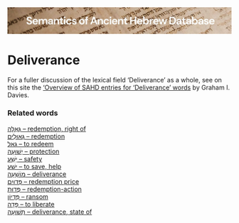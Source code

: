<html><body><img id="banner" src="../../images/banners/banner.png" alt="banner" /></body></html>

# **Deliverance**

For a fuller discussion of the lexical field ‘Deliverance’ as a whole, see on this site the 
<a href="/sahd/miscellaneous/overview_deliverance/">‘Overview
of SAHD entries for ‘Deliverance’ words</a> by Graham I. Davies.


### Related words
[גְּאֻלָּה – redemption, right of](../words/g2ullah.md)<br>[גְּאוּלִים – redemption](../words/g2ulim.md)<br>[גאל – to redeem](../words/g-2-l.md)<br>[יְשׁוּעָה – protection](../words/yshu3ah.md)<br>[יֵשַׁע – safety](../words/yesha3.md)<br>[ישׁע – to save, help](../words/y-sh-3.md)<br>[מוֹשָׁעָה – deliverance](../words/deliverance.md)<br>[פְּדוּיִם – redemption price](../words/redemption_price.md)<br>[פְּדוּת – redemption-action](../words/redemption-action.md)<br>[פִּדְיוֹן – ransom](../words/ransom.md)<br>[פָּדָה – to liberate](../words/to_liberate.md)<br>[תְּשׁוּעָה – deliverance, state of](../words/thshu3ah.md)<br>